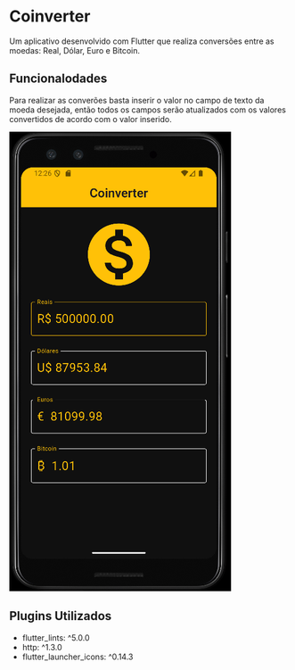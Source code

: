 # Coinverter

Um aplicativo desenvolvido com Flutter que realiza conversões entre as moedas: Real, Dólar, Euro e Bitcoin.

## Funcionalodades

Para realizar as converões basta inserir o valor no campo de texto da moeda desejada, então todos os campos
serão atualizados com os valores convertidos de acordo com o valor inserido.

![Exemplo de conversão](https://github.com/Gabriel2718/Coinverter/blob/main/images/example.png?raw=true)

## Plugins Utilizados

- flutter_lints: ^5.0.0
- http: ^1.3.0
- flutter_launcher_icons: ^0.14.3

